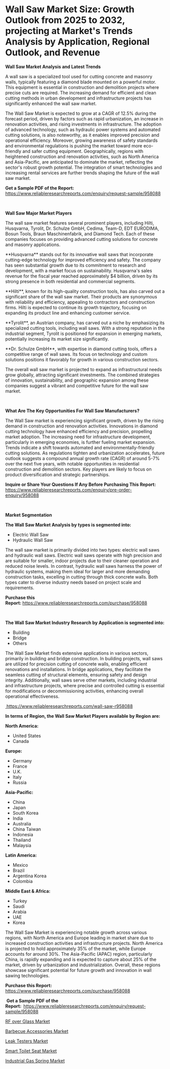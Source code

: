 <p><h1>Wall Saw Market Size: Growth Outlook from 2025 to 2032, projecting at Market's Trends Analysis by Application, Regional Outlook, and Revenue</h1></p><p><strong>Wall Saw Market Analysis and Latest Trends</strong></p>
<p><p>A wall saw is a specialized tool used for cutting concrete and masonry walls, typically featuring a diamond blade mounted on a powerful motor. This equipment is essential in construction and demolition projects where precise cuts are required. The increasing demand for efficient and clean cutting methods in urban development and infrastructure projects has significantly enhanced the wall saw market.</p><p>The Wall Saw Market is expected to grow at a CAGR of 12.5% during the forecast period, driven by factors such as rapid urbanization, an increase in renovation activities, and rising investments in infrastructure. The adoption of advanced technology, such as hydraulic power systems and automated cutting solutions, is also noteworthy, as it enables improved precision and operational efficiency. Moreover, growing awareness of safety standards and environmental regulations is pushing the market toward more eco-friendly and safer cutting equipment. Geographically, regions with heightened construction and renovation activities, such as North America and Asia-Pacific, are anticipated to dominate the market, reflecting the sector's robust growth potential. The integration of smart technologies and increasing rental services are further trends shaping the future of the wall saw market.</p></p>
<p><strong>Get a Sample PDF of the Report:&nbsp;</strong> <a href="https://www.reliableresearchreports.com/enquiry/request-sample/958088?utm_campaign=48&utm_medium=2&utm_source=Github&utm_content=ia&utm_term=21022025&utm_id=wall-saw">https://www.reliableresearchreports.com/enquiry/request-sample/958088</a></p>
<p>&nbsp;</p>
<p><strong>Wall Saw Major Market Players</strong></p>
<p><p>The wall saw market features several prominent players, including Hilti, Husqvarna, Tyrolit, Dr. Schulze GmbH, Cedima, Team-D, EDT EURODIMA, Bosun Tools, Braun Maschinenfabrik, and Diamond Tech. Each of these companies focuses on providing advanced cutting solutions for concrete and masonry applications.</p><p>**Husqvarna** stands out for its innovative wall saws that incorporate cutting-edge technology for improved efficiency and safety. The company has seen substantial growth due to its commitment to research and development, with a market focus on sustainability. Husqvarna's sales revenue for the fiscal year reached approximately $4 billion, driven by its strong presence in both residential and commercial segments.</p><p>**Hilti**, known for its high-quality construction tools, has also carved out a significant share of the wall saw market. Their products are synonymous with reliability and efficiency, appealing to contractors and construction firms. Hilti is expected to continue its growth trajectory, focusing on expanding its product line and enhancing customer service.</p><p>**Tyrolit**, an Austrian company, has carved out a niche by emphasizing its specialized cutting tools, including wall saws. With a strong reputation in the industrial segment, Tyrolit is positioned for expansion in emerging markets, potentially increasing its market size significantly.</p><p>**Dr. Schulze GmbH**, with expertise in diamond cutting tools, offers a competitive range of wall saws. Its focus on technology and custom solutions positions it favorably for growth in various construction sectors.</p><p>The overall wall saw market is projected to expand as infrastructural needs grow globally, attracting significant investments. The combined strategies of innovation, sustainability, and geographic expansion among these companies suggest a vibrant and competitive future for the wall saw market.</p></p>
<p>&nbsp;</p>
<p><strong>What Are The Key Opportunities For Wall Saw Manufacturers?</strong></p>
<p><p>The Wall Saw market is experiencing significant growth, driven by the rising demand in construction and renovation activities. Innovations in diamond cutting technology have enhanced efficiency and precision, propelling market adoption. The increasing need for infrastructure development, particularly in emerging economies, is further fueling market expansion. Trends indicate a shift towards automated and environmentally-friendly cutting solutions. As regulations tighten and urbanization accelerates, future outlook suggests a compound annual growth rate (CAGR) of around 5-7% over the next five years, with notable opportunities in residential construction and demolition sectors. Key players are likely to focus on product diversification and strategic partnerships.</p></p>
<p><strong>Inquire or Share Your Questions If Any Before Purchasing This Report:</strong> <a href="https://www.reliableresearchreports.com/enquiry/pre-order-enquiry/958088?utm_campaign=48&utm_medium=2&utm_source=Github&utm_content=ia&utm_term=21022025&utm_id=wall-saw">https://www.reliableresearchreports.com/enquiry/pre-order-enquiry/958088</a></p>
<p>&nbsp;</p>
<p><strong>Market Segmentation</strong></p>
<p><strong>The Wall Saw Market Analysis by types is segmented into:</strong></p>
<p><ul><li>Electric Wall Saw</li><li>Hydraulic Wall Saw</li></ul></p>
<p><p>The wall saw market is primarily divided into two types: electric wall saws and hydraulic wall saws. Electric wall saws operate with high precision and are suitable for smaller, indoor projects due to their cleaner operation and reduced noise levels. In contrast, hydraulic wall saws harness the power of hydraulic systems, making them ideal for larger and more demanding construction tasks, excelling in cutting through thick concrete walls. Both types cater to diverse industry needs based on project scale and requirements.</p></p>
<p><strong>Purchase this Report:&nbsp;</strong><a href="https://www.reliableresearchreports.com/purchase/958088?utm_campaign=48&utm_medium=2&utm_source=Github&utm_content=ia&utm_term=21022025&utm_id=wall-saw">https://www.reliableresearchreports.com/purchase/958088</a></p>
<p>&nbsp;</p>
<p><strong>The Wall Saw Market Industry Research by Application is segmented into:</strong></p>
<p><ul><li>Building</li><li>Bridge</li><li>Others</li></ul></p>
<p><p>The Wall Saw Market finds extensive applications in various sectors, primarily in building and bridge construction. In building projects, wall saws are utilized for precision cutting of concrete walls, enabling efficient renovations and installations. In bridge applications, they facilitate the seamless cutting of structural elements, ensuring safety and design integrity. Additionally, wall saws serve other markets, including industrial and infrastructure projects, where precise and controlled cutting is essential for modifications or decommissioning activities, enhancing overall operational effectiveness.</p></p>
<p><a href="https://www.reliableresearchreports.com/wall-saw-r958088?utm_campaign=48&utm_medium=2&utm_source=Github&utm_content=ia&utm_term=21022025&utm_id=wall-saw">&nbsp;https://www.reliableresearchreports.com/wall-saw-r958088</a></p>
<p><strong>In terms of Region, the Wall Saw Market Players available by Region are:</strong></p>
<p>
    <p> <strong> North America: </strong>
        <ul>
            <li>United States</li>
            <li>Canada</li>
        </ul>
        </p> 
    <p> <strong> Europe: </strong>
        <ul>
            <li>Germany</li>
            <li>France</li>
            <li>U.K.</li>
            <li>Italy</li>
            <li>Russia</li>
        </ul>
        </p> 
    <p> <strong> Asia-Pacific: </strong>
        <ul>
            <li>China</li>
            <li>Japan</li>
            <li>South Korea</li>
            <li>India</li>
            <li>Australia</li>
            <li>China Taiwan</li>
            <li>Indonesia</li>
            <li>Thailand</li>
            <li>Malaysia</li>
        </ul>
        </p> 
    <p> <strong> Latin America: </strong>
        <ul>
            <li>Mexico</li>
            <li>Brazil</li>
            <li>Argentina Korea</li>
            <li>Colombia</li>
        </ul>
        </p> 
    <p> <strong> Middle East & Africa: </strong>
        <ul>
            <li>Turkey</li>
            <li>Saudi</li>
            <li>Arabia</li>
            <li>UAE</li>
            <li>Korea</li>
        </ul>
    </p>
    </p>
<p><p>The Wall Saw Market is experiencing notable growth across various regions, with North America and Europe leading in market share due to increased construction activities and infrastructure projects. North America is projected to hold approximately 35% of the market, while Europe accounts for around 30%. The Asia-Pacific (APAC) region, particularly China, is rapidly expanding and is expected to capture about 25% of the market, driven by urbanization and industrialization. Overall, these regions showcase significant potential for future growth and innovation in wall sawing technologies.</p></p>
<p><strong>Purchase this Report: </strong><a href="https://www.reliableresearchreports.com/purchase/958088?utm_campaign=48&utm_medium=2&utm_source=Github&utm_content=ia&utm_term=21022025&utm_id=wall-saw">https://www.reliableresearchreports.com/purchase/958088</a></p>
<p>&nbsp;<strong>Get a Sample PDF of the Report:&nbsp;&nbsp;</strong><a href="https://www.reliableresearchreports.com/enquiry/request-sample/958088?utm_campaign=48&utm_medium=2&utm_source=Github&utm_content=ia&utm_term=21022025&utm_id=wall-saw">https://www.reliableresearchreports.com/enquiry/request-sample/958088</a></p>
<p><strong></strong></p>
<p><p><a href="https://github.com/iquiseeboli/Market-Research-Report-List-1/blob/main/rf-over-glass-market.md?utm_campaign=48&utm_medium=2&utm_source=Github&utm_content=ia&utm_term=21022025&utm_id=wall-saw">RF over Glass Market</a></p><p><a href="https://github.com/daemluari/Market-Research-Report-List-1/blob/main/barbecue-accessories-market.md?utm_campaign=48&utm_medium=2&utm_source=Github&utm_content=ia&utm_term=21022025&utm_id=wall-saw">Barbecue Accessories Market</a></p><p><a href="https://github.com/poianaokkels/Market-Research-Report-List-1/blob/main/leak-testers-market.md?utm_campaign=48&utm_medium=2&utm_source=Github&utm_content=ia&utm_term=21022025&utm_id=wall-saw">Leak Testers Market</a></p><p><a href="https://github.com/naulasulakr0/Market-Research-Report-List-1/blob/main/smart-toilet-seat-market.md?utm_campaign=48&utm_medium=2&utm_source=Github&utm_content=ia&utm_term=21022025&utm_id=wall-saw">Smart Toilet Seat Market</a></p><p><a href="https://github.com/haimamuirev8/Market-Research-Report-List-1/blob/main/industrial-gas-spring-market.md?utm_campaign=48&utm_medium=2&utm_source=Github&utm_content=ia&utm_term=21022025&utm_id=wall-saw">Industrial Gas Spring Market</a></p></p>